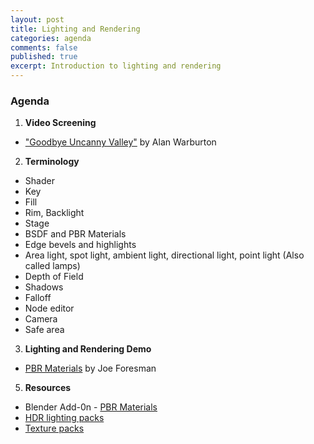 ```yaml
---
layout: post
title: Lighting and Rendering
categories: agenda
comments: false
published: true
excerpt: Introduction to lighting and rendering
---
```


### Agenda

1. **Video Screening**
  - ["Goodbye Uncanny Valley"](https://vimeo.com/237568588) by Alan Warburton
2. **Terminology**
  - Shader
  - Key
  - Fill
  - Rim, Backlight
  - Stage
  - BSDF and PBR Materials
  - Edge bevels and highlights
  -  Area light, spot light, ambient light, directional light, point light (Also called lamps)
  -  Depth of Field
  -  Shadows
  -  Falloff
  -  Node editor
  -  Camera
  -  Safe area
3. **Lighting and Rendering Demo**
  - [PBR Materials](https://www.youtube.com/watch?v=FRNCp9GueUs) by Joe Foresman
5. **Resources**
  - Blender Add-0n - [PBR Materials](https://www.3d-wolf.com/products/materials.html)
  - [HDR lighting packs](https://drive.google.com/drive/folders/1L6gc6B0RFNEZX780XSKj6GXMGo8vEkpY)
  - [Texture packs](https://drive.google.com/drive/folders/1KNSg9RyWgwjGrfQLN6tP7jTXoGktmMTe)